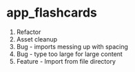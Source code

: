 # app_flashcards

1. Refactor
2. Asset cleanup
3. Bug - imports messing up with spacing
4. Bug - type too large for large content
5. Feature - Import from file directory
